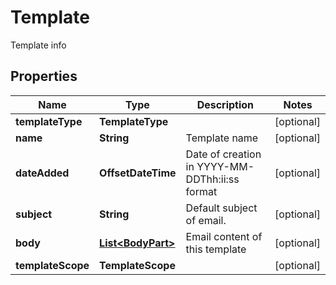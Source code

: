 

# Template

Template info

## Properties

| Name | Type | Description | Notes |
|------------ | ------------- | ------------- | -------------|
|**templateType** | **TemplateType** |  |  [optional] |
|**name** | **String** | Template name |  [optional] |
|**dateAdded** | **OffsetDateTime** | Date of creation in YYYY-MM-DDThh:ii:ss format |  [optional] |
|**subject** | **String** | Default subject of email. |  [optional] |
|**body** | [**List&lt;BodyPart&gt;**](BodyPart.md) | Email content of this template |  [optional] |
|**templateScope** | **TemplateScope** |  |  [optional] |



